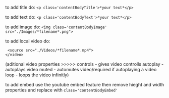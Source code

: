 to add title do:
```<p class='contentBodyTitle'>*your text*</p>```

to add text do:
```<p class='contentBodyText'>*your text*</p>```

to add image do:
```<img class='contentBodyImage' src="./Images/*filename*.png">```

to add local video do:
```<video class='contentBodyVideo'>
 <source src="./Videos/*filename*.mp4">
</video>
```
(aditional video properties  >>>>>  controls - gives video controlls  autoplay - autoplays video  muted - automutes video/required if autoplaying a video  loop - loops the video infinitly)

to add embed use the youtube embed feature then remove hieght and width properties and replace with ```class='contentBodyEmbed'```
